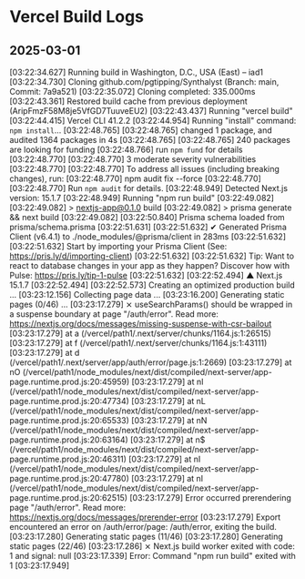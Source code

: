 # Vercel Build Logs

## 2025-03-01

[03:22:34.627] Running build in Washington, D.C., USA (East) – iad1
[03:22:34.730] Cloning github.com/pgtipping/Synthalyst (Branch: main, Commit: 7a9a521)
[03:22:35.072] Cloning completed: 335.000ms
[03:22:43.361] Restored build cache from previous deployment (AripFmzF58M8je5VfGD7TuuveEU2)
[03:22:43.437] Running "vercel build"
[03:22:44.415] Vercel CLI 41.2.2
[03:22:44.954] Running "install" command: `npm install`...
[03:22:48.765]
[03:22:48.765] changed 1 package, and audited 1364 packages in 4s
[03:22:48.765]
[03:22:48.765] 240 packages are looking for funding
[03:22:48.766] run `npm fund` for details
[03:22:48.770]
[03:22:48.770] 3 moderate severity vulnerabilities
[03:22:48.770]
[03:22:48.770] To address all issues (including breaking changes), run:
[03:22:48.770] npm audit fix --force
[03:22:48.770]
[03:22:48.770] Run `npm audit` for details.
[03:22:48.949] Detected Next.js version: 15.1.7
[03:22:48.949] Running "npm run build"
[03:22:49.082]
[03:22:49.082] > nextjs-app@0.1.0 build
[03:22:49.082] > prisma generate && next build
[03:22:49.082]
[03:22:50.840] Prisma schema loaded from prisma/schema.prisma
[03:22:51.631]
[03:22:51.632] ✔ Generated Prisma Client (v6.4.1) to ./node_modules/@prisma/client in 283ms
[03:22:51.632]
[03:22:51.632] Start by importing your Prisma Client (See: <https://pris.ly/d/importing-client>)
[03:22:51.632]
[03:22:51.632] Tip: Want to react to database changes in your app as they happen? Discover how with Pulse: <https://pris.ly/tip-1-pulse>
[03:22:51.632]
[03:22:52.494] ▲ Next.js 15.1.7
[03:22:52.494]
[03:22:52.573] Creating an optimized production build ...
[03:23:12.156] Collecting page data ...
[03:23:16.200] Generating static pages (0/46) ...
[03:23:17.279] ⨯ useSearchParams() should be wrapped in a suspense boundary at page "/auth/error". Read more: <https://nextjs.org/docs/messages/missing-suspense-with-csr-bailout>
[03:23:17.279] at a (/vercel/path1/.next/server/chunks/1164.js:1:26515)
[03:23:17.279] at f (/vercel/path1/.next/server/chunks/1164.js:1:43111)
[03:23:17.279] at d (/vercel/path1/.next/server/app/auth/error/page.js:1:2669)
[03:23:17.279] at nO (/vercel/path1/node_modules/next/dist/compiled/next-server/app-page.runtime.prod.js:20:45959)
[03:23:17.279] at nI (/vercel/path1/node_modules/next/dist/compiled/next-server/app-page.runtime.prod.js:20:47734)
[03:23:17.279] at nL (/vercel/path1/node_modules/next/dist/compiled/next-server/app-page.runtime.prod.js:20:65533)
[03:23:17.279] at nN (/vercel/path1/node_modules/next/dist/compiled/next-server/app-page.runtime.prod.js:20:63164)
[03:23:17.279] at n$ (/vercel/path1/node_modules/next/dist/compiled/next-server/app-page.runtime.prod.js:20:46311)
[03:23:17.279] at nI (/vercel/path1/node_modules/next/dist/compiled/next-server/app-page.runtime.prod.js:20:47780)
[03:23:17.279] at nI (/vercel/path1/node_modules/next/dist/compiled/next-server/app-page.runtime.prod.js:20:62515)
[03:23:17.279] Error occurred prerendering page "/auth/error". Read more: <https://nextjs.org/docs/messages/prerender-error>
[03:23:17.279] Export encountered an error on /auth/error/page: /auth/error, exiting the build.
[03:23:17.280] Generating static pages (11/46)
[03:23:17.280] Generating static pages (22/46)
[03:23:17.286] ⨯ Next.js build worker exited with code: 1 and signal: null
[03:23:17.339] Error: Command "npm run build" exited with 1
[03:23:17.949]
